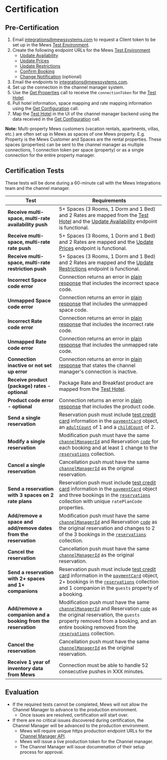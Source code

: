 # Certification

## Pre-Certification

1. Email integrations@mewssystems.com to request a Client token to be set up in the Mews [Test Environment](mews-api.md#test-environment).
2. Create the following endpoint URLs for the Mews [Test Environment](mews-api.md#test-environment)
    * [Update Availability](channel-manager-api.md#update-availability) 
    * [Update Prices](channel-manager-api.md#update-prices)
    * [Update Restrictions](channel-manager-api.md#update-restrictions)
    * [Confirm Booking](channel-manager-api.md#confirm-booking) 
    * [Change Notification](channel-manager-api.md#change-notification) \(optional\)
3. Email the endpoints to integrations@mewssystems.com.
4. Set up the connection in the channel manager system.
5. Use the [Get Properties](mews-api.md#get-properties) call to receive the `connectionToken` for the [Test Hotel](mews-api.md#test-environment).
6. Pull hotel information, space mapping and rate mapping information using the [Get Configuration](mews-api.md#get-configuration) call.
7. Map the [Test Hotel](mews-api.md#test-environment) in the UI of the channel manager backend using the data received in the [Get Configuration](mews-api.md#get-configuration) call.

**Note:** Multi-property Mews customers (vacation rentals, apartments, villas, etc.) are often set up in Mews as spaces of one Mews property.  E.g. Property is the Mews Customer and Spaces are the rental properties.  These spaces (properties) can be sent to the channel manager as multiple connections, 1 connection token per space (property) or as a single connection for the entire property manager.

## Certification Tests

These tests will be done during a 60-minute call with the Mews Integrations team and the channel manager.  

| Test                             | Requirements                         |
| -------------------------        | ------------------------------------ |
| **Receive multi-space, multi-rate availability push** | 5+ Spaces (3 Rooms, 1 Dorm and 1 Bed) and 2 Rates are mapped from the [Test Hotel](mews-api.md#test-environment) and the [Update Availability](channel-manager-api.md#update-availability) endpoint is functional. |
| **Receive multi-space, multi-rate rate push** | 5+ Spaces (3 Rooms, 1 Dorm and 1 Bed) and 2 Rates are mapped and the [Update Prices](channel-manager-api.md#update-prices) endpoint is functional. | 
| **Receive multi-space, multi-rate restriction push** | 5+ Spaces (3 Rooms, 1 Dorm and 1 Bed) and 2 Rates are mapped and the [Update Restrictions](channel-manager-api.md#update-restrictions) endpoint is functional. | 
| **Incorrect Space code error** | Connection returns an error in [plain response](general-remarks.md#plain-response) that includes the incorrect space code. |
| **Unmapped Space code error** | Connection returns an error in [plain response](general-remarks.md#plain-response) that includes the unmapped space code. |
| **Incorrect Rate code error** | Connection returns an error in [plain response](general-remarks.md#plain-response) that includes the incorrect rate code. |
| **Unmapped Rate code error** | Connection returns an error in [plain response](general-remarks.md#plain-response) that includes the unmapped rate code. |
| **Connection inactive or not set up error** | Connection returns an error in [plain response](general-remarks.md#plain-response) that states the channel manager's connection is inactive. |
| **Receive product (package) rates - optional** | Package Rate and Breakfast product are mapped from the [Test Hotel](mews-api.md#test-environment). |
| **Product code error - optional** | Connection returns an error in [plain response](general-remarks.md#plain-response) that includes the product code. |
| **Send a single reservation** | Reservation push must include [test credit card](mews-api.md#test-credit-cards) information in the [`paymentCard`](mews-api.md#payment-card) object, an [`adultCount`](mews-api.md#reservation) of 1 and a [`childCount`](mews-api.md#reservation) of 2. |
| **Modify a single reservation** | Modification push must have the same [`channelManagerId`](mews-api.md#main-body) and Reservation [`code`](mews-api.md#reservation) for each booking and at least 1 change to the [`reservations`](mews-api.md#reservation) collection. |
| **Cancel a single reservation** | Cancellation push must have the same [`channelManagerId`](mews-api.md#main-body) as the original reservation. |
| **Send a reservation with 3 spaces on 2 rate plans** | Reservation push must include [test credit card](mews-api.md#test-credit-cards) information in the [`paymentCard`](mews-api.md#payment-card) object and three bookings in the [`reservations`](mews-api.md#reservation) collection with unique `ratePlanCode` properties. | 
| **Add/remove a space and add/remove dates from the reservation** | Modification push must have the same [`channelManagerId`](mews-api.md#main-body) and Reservation [`code`](mews-api.md#reservation) as the original reservation and changes to 2 of the 3 bookings in the [`reservations`](mews-api.md#reservation) collection. |
| **Cancel the reservation** | Cancellation push must have the same [`channelManagerId`](mews-api.md#main-body) as the original reservation. |
| **Send a reservation with 2+ spaces and 1+ companions** | Reservation push must include [test credit card](mews-api.md#test-credit-cards) information in the [`paymentCard`](mews-api.md#payment-card) object, 2+ bookings in the [`reservations`](mews-api.md#reservation) collection and 1 companion in the `guests` property of a booking. |
| **Add/remove a companion and a booking from the reservation** | Modification push must have the same [`channelManagerId`](mews-api.md#main-body) and Reservation [`code`](mews-api.md#reservation) as the original reservation, the `guests` property removed from a booking, and an entire booking removed from the [`reservations`](mews-api.md#reservation) collection. |
| **Cancel the reservation** | Cancellation push must have the same [`channelManagerId`](mews-api.md#main-body) as the original reservation. | 
| **Receive 1 year of inventory data from Mews** | Connection must be able to handle 52 consecutive pushes in XXX minutes. |

## Evaluation

* If the required tests cannot be completed, Mews will not allow the Channel Manager to advance to the production environment.
  * Once issues are resolved, certification will start over.
* If there are no critical issues discovered during certification, the Channel Manager will be advanced to the production environment.
  * Mews will require unique https production endpoint URLs for the [Channel Manager API](certification.md#channel-manager-api).
  * Mews will issue a live production token for the Channel manager.
  * The Channel Manager will issue documenation of their setup process for approval.
